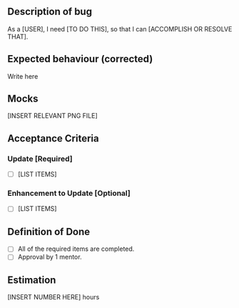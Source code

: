 ## Description of bug
As a [USER],
I need [TO DO THIS],
so that I can [ACCOMPLISH OR RESOLVE THAT].

## Expected behaviour (corrected)
Write here

## Mocks
[INSERT RELEVANT PNG FILE]

## Acceptance Criteria
### Update [Required]
- [ ] [LIST ITEMS]
### Enhancement to Update [Optional]
- [ ] [LIST ITEMS]

## Definition of Done
- [ ] All of the required items are completed.
- [ ] Approval by 1 mentor.

## Estimation
[INSERT NUMBER HERE] hours 
